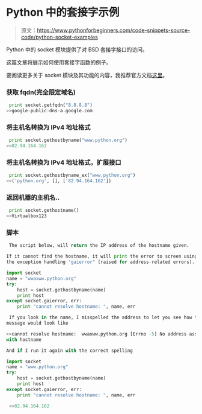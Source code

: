 # Python 中的套接字示例

> 原文：<https://www.pythonforbeginners.com/code-snippets-source-code/python-socket-examples>

Python 中的 socket 模块提供了对 BSD 套接字接口的访问。

这篇文章将展示如何使用套接字函数的例子。

要阅读更多关于 socket 模块及其功能的内容，我推荐官方文档[这里](https://docs.python.org/library/socket.html "Sockets-Module")。

### 获取 fqdn(完全限定域名)

```py
 print socket.getfqdn("8.8.8.8")
>>google-public-dns-a.google.com 
```

### 将主机名转换为 IPv4 地址格式

```py
 print socket.gethostbyname("www.python.org")
>>82.94.164.162 
```

### 将主机名转换为 IPv4 地址格式，扩展接口

```py
 print socket.gethostbyname_ex("www.python.org")
>>('python.org', [], ['82.94.164.162']) 
```

### 返回机器的主机名..

```py
 print socket.gethostname()
>>Virtualbox123 
```

### 脚本

```py
 The script below, will return the IP address of the hostname given. 

If it cannot find the hostname, it will print the error to screen using 
the exception handling "gaierror" (raised for address-related errors). 
```

```py
import socket
name = "wwaxww.python.org"
try:
    host = socket.gethostbyname(name)
    print host
except socket.gaierror, err:
    print "cannot resolve hostname: ", name, err

```

```py
 If you look in the name, I misspelled the address to let you see how the error
message would look like

>>cannot resolve hostname:  wwaxww.python.org [Errno -5] No address associated
with hostname

And if I run it again with the correct spelling 
```

```py
import socket
name = "www.python.org"
try:
    host = socket.gethostbyname(name)
    print host
except socket.gaierror, err:
    print "cannot resolve hostname: ", name, err

```

```py
 >>82.94.164.162 
```